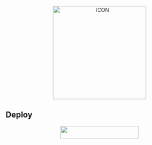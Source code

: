 <p align="center"><img src="https://telegra.ph/file/3e08c3edb977063287d9b.jpg" alt="ICON" width="250" height="250"/></p>


## Deploy

<p align="center"><a href="https://heroku.com/deploy?template=https://github.com/ybgskr12/banallsu"> <img 
src="https://img.shields.io/badge/Deploy%20To%20Heroku-purple?style=flat&logo=heroku" width="210" height="34.45" /></a></p>



